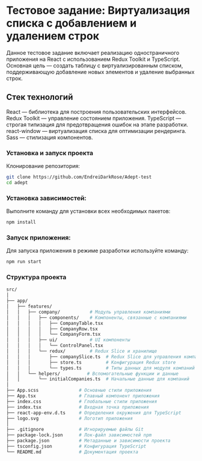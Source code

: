 # Тестовое задание: Виртуализация списка с добавлением и удалением строк

Данное тестовое задание включает реализацию одностраничного приложения на React с использованием Redux Toolkit и TypeScript. Основная цель — создать таблицу с виртуализированным списком, поддерживающую добавление новых элементов и удаление выбранных строк.

## Стек технологий

React — библиотека для построения пользовательских интерфейсов.
Redux Toolkit — управление состоянием приложения.
TypeScript — строгая типизация для предотвращения ошибок на этапе разработки.
react-window — виртуализация списка для оптимизации рендеринга.
Sass — стилизация компонентов.

### Установка и запуск проекта

Клонирование репозитория:

```bash
git clone https://github.com/EndreiDarkRose/Adept-test
cd adept
```

### Установка зависимостей:

Выполните команду для установки всех необходимых пакетов:

```bash
npm install
```

### Запуск приложения:

Для запуска приложения в режиме разработки используйте команду:

```bash
npm run start
```

### Структура проекта

```bash
src/
│
├── app/
│   ├── features/
│   │   ├── company/           # Модуль управления компаниями
│   │   │   ├── components/    # Компоненты, связанные с компаниями
│   │   │   │   ├── CompanyTable.tsx
│   │   │   │   ├── CompanyRow.tsx
│   │   │   │   └── CompanyForm.tsx
│   │   │   ├── ui/            # UI компоненты
│   │   │   │   └── ControlPanel.tsx
│   │   │   └── redux/         # Redux Slice и хранилище
│   │   │       ├── companySlice.ts  # Redux Slice для управления компаниями
│   │   │       ├── store.ts         # Конфигурация Redux store
│   │   │       └── types.ts         # Типы данных для модуля компаний
│   │   └── helpers/          # Вспомогательные функции и данные
│   │       └── initialCompanies.ts  # Начальные данные для компаний
│
├── App.scss               # Основные стили приложения
├── App.tsx                # Главный компонент приложения
├── index.css              # Глобальные стили приложения
├── index.tsx              # Входная точка приложения
├── react-app-env.d.ts     # Определения окружения для TypeScript
├── logo.svg               # Логотип приложения
│
├── .gitignore             # Игнорируемые файлы Git
├── package-lock.json      # Лок-файл зависимостей npm
├── package.json           # Метаданные и зависимости проекта
├── tsconfig.json          # Конфигурация TypeScript
└── README.md              # Документация проекта
```
